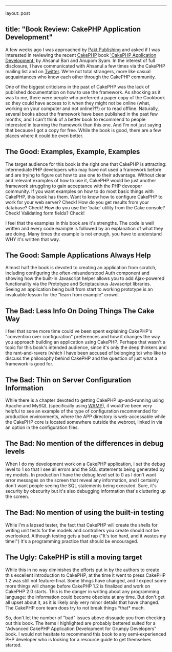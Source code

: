 <hr />

<p>layout: post</p>

<h2>title: "Book Review:  CakePHP Application Development"</h2>

<p>A few weeks ago I was approached by <a href="http://www.paktpub.com">Pakt Publishing</a> and asked if I was interested in reviewing the recent <a href="http://cakephp.org">CakePHP</a> book <a href="http://www.packtpub.com/cakephp-application-development/book">'CakePHP Application Development'</a> by Ahsanul Bari and Anupom Syam.  In the interest of full disclosure, I have communicated with Ahsanul a few times via the CakePHP mailing list and on <a href="http://twitter.com/chartjes">Twitter</a>.  We're not total strangers, more like casual acquaintances who know each other through the CakePHP community.</p>

<p>
One of the biggest criticisms in the past of CakePHP was the lack of published documentation on how to use the framework.  As shocking as it was to me, there were people who preferred a paper copy of the Cookbook so they could have access to it when they might not be online (what, working on your computer and not online?!?) or to read offline.  Naturally, several books about the framework have been published in the past few months, and I can't think of a better book to recommend to people interested in learning the framework than this one.  And I'm not just saying that because I got a copy for free.  While the book is good, there are a few places where it could be even better.
</p>

<h2>The Good: Examples, Example, Examples</h2>

<p>
The target audience for this book is the right one that CakePHP is attracting:  intermediate PHP developers who may have not used a framework before and are trying to figure out how to use one to their advantage.  Without clear and relevant examples of how to use it, CakePHP would be just another framework struggling to gain acceptance with the PHP deveoper community.  If you want examples on how to do most basic things with CakePHP, this book has them.  Want to know how to configure CakePHP to work for your web server?  Check!  How do you get results from your database?  Check!  How do you use the 'bake' utility from the Cake console?  Check!  Validating form fields?  Check!
</p>

<p>
I feel that the examples in this book are it's strengths.  The code is well written and every code example is followed by an explanation of what they are doing.  Many times the example is not enough, you have to understand WHY it's written that way.</p>

<h2>The Good:  Sample Applications Always Help</h2>

<p>
Almost half the book is devoted to creating an application from scratch, including configuring the often-misunderstood Auth component and showing how the built-in Javascript helper allows you to add Ajax-powered functionality via the Prototype and Scriptaculous Javascript libraries.  Seeing an application being built from start to working prototype is an invaluable lesson for the "learn from example" crowd.
</p>

<h2>The Bad:  Less Info On Doing Things The Cake Way</h2>

<p>
I feel that some more time could've been spent explaining CakePHP's "convention over configuration" preferences and how it changes the way you approach building an application using CakePHP.  Perhaps that wasn't a topic for this book's intended audience, since it's only the deep thinkers and the rant-and-ravers (which I have been accused of belonging to) who like to discuss the philosophy behind CakePHP and the question of just what a framework is good for.
</p>

<p>
<h2>The Bad: Thin on Server Configuration Information</h2> 
</p>

<p>
While there is a chapter devoted to getting CakePHP up-and-running using Apache and MySQL (specifically using <a href="http://www.wampserver.com/en/">WAMP</a>), it would've been very helpful to see an example of the type of configuration recommended for production environments, where the APP directory is web-accessable while the CakePHP core is located somewhere outside the webroot, linked in via an option in the configuration files.
</p>

<h2>The Bad:  No mention of the differences in debug levels</h2>

<p>
When I do my development work on a CakePHP application, I set the debug level to 1 so that I see all errors and the SQL statements being generated by my models.  In production I have the debug level set to 0 as I don't want error messages on the screen that reveal any information, and I certainly don't want people seeing the SQL statements being executed.  Sure, it's security by obscurity but it's also debugging information that's cluttering up the screen.
</p>

<h2>The Bad: No mention of using the built-in testing</h2>

<p>
While I'm a lapsed tester, the fact that CakePHP will create the shells for writing unit tests for the models and controllers you create should not be overlooked.  Although testing gets a bad rap ("It's too hard, and it wastes my time!") it's a programming practice that should be encouraged.  
</p>

<h2>The Ugly: CakePHP is still a moving target</h2>

<p>
While this in no way diminishes the efforts put in by the authors to create this excellent introduction to CakePHP, at the time it went to press CakePHP 1.2 was still not feature-final.  Some tihngs have changed, and I expect some more things will change before CakePHP 1.2 is finalized and work on CakePHP 2.0 starts.  This is the danger in writing about any programming language:  the information could become obsolete at any time.  But don't get all upset about it, as it is likely only very minor details that have changed.  The CakePHP core team does try to not break things *that* much.
</p>

<p>
So, don't let the number of "bad" issues above dissuade you from checking out this book.  The items I highlighted are probably bettered suited for a "Advanced CakePHP Application Development for Grumpy Developers" book.  I would not hesitate to recommend this book to any semi-experienced PHP developer who is looking for a resource guide to get themselves started.
</p>
